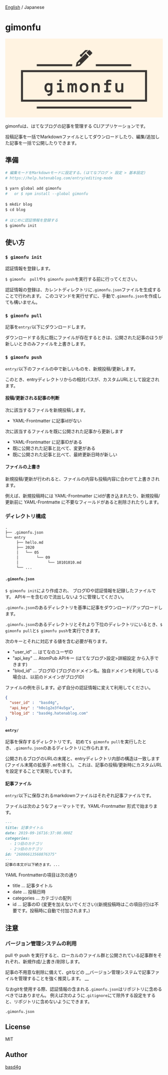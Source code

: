 [English](README.md) / Japanese

# gimonfu

![logo](logo.png)

gimonfuは、はてなブログの記事を管理する CLIアプリケーションです。

投稿記事を一括でMarkdownファイルとしてダウンロードしたり、編集/追加した記事を一括で公開したりできます。

## 準備

```sh
# 編集モードをMarkdownモードに設定する。(はてなブログ > 設定 > 基本設定)
# https://help.hatenablog.com/entry/editing-mode

$ yarn global add gimonfu
#   or $ npm install --global gimonfu

$ mkdir blog
$ cd blog

# はじめに認証情報を登録する
$ gimonfu init
```

## 使い方

### `$ gimonfu init`

認証情報を登録します。

`$ gimonfu  pull`や`$ gimonfu push`を実行する前に行ってください。

認証情報の登録は、カレントディレクトリに`.gimonfu.json`ファイルを生成することで行われます。
このコマンドを実行せずに、手動で`.gimonfu.json`を作成しても構いません。

### `$ gimonfu pull`

記事を`entry/`以下にダウンロードします。

ダウンロードする先に既にファイルが存在するときは、公開された記事のほうが新しいときのみファイルを上書きします。

### `$ gimonfu push`

`entry/`以下のファイルの中で新しいものを、新規投稿/更新します。

このとき、entryディレクトリからの相対パスが、カスタムURLとして設定されます。

#### 投稿/更新される記事の判断

次に該当するファイルを新規投稿します。

- YAML-Frontmatter に記事idがない

次に該当するファイルを既に公開された記事から更新します

- YAML-Frontmatter に記事IDがある
- 既に公開された記事と比べて、変更がある
- 既に公開された記事と比べて、最終更新日時が新しい

#### ファイルの上書き

新規投稿/更新が行われると、ファイルの内容も投稿内容に合わせて上書きされます。

例えば、新規投稿時には YAML-Frontmatter にidが書き込まれたり、新規投稿/更新前に YAML-Frontmatte に不要なフィールドがあると削除されたりします。

### ディレクトリ構成

```
.
├── .gimonfu.json
└── entry
     ├── hello.md
     ├── 2020
     │   └── 05
     │        └── 09
     │             └── 10101010.md
     └── ...
```

#### `.gimonfu.json`

`$ gimonfu init`により作成され、 ブログIDや認証情報を記録したファイルです。
APIキーを含むので流出しないように管理してください。

`.gimonfu.json`のあるディレクトリを基準に記事をダウンロード/アップロードします。

`.gimonfu.json`のあるディレクトリとそれより下位のディレクトリにいるとき、`$ gimonfu pull`と`$ gimonfu push`を実行できます。

次のキーとそれに対応する値を含む必要が有ります。

- "user_id" ...  はてなのユーザID
- "api_key" ...  AtomPub APIキー (はてなブログ>設定>詳細設定 から入手できます)
- "blod_id" ...  ブログID (ブログのドメイン名。独自ドメインを利用している場合は、以前のドメインがブログID)

ファイルの例を示します。必ず自分の認証情報に変えて利用してください。

```.gimonfu.json
{
  "user_id" :  "basd4g",
  "api_key" : "h0o1g2e3f4u5ga",
  "blog_id" : "basd4g.hatenablog.com"
}
```

#### `entry/`

記事を保存するディレクトリです。
初めて`$ gimonfu pull`を実行したとき、`.gimonfu.json`のあるディレクトリに作られます。

公開されるブログのURLの末尾と、entryディレクトリ内部の構造は一致します(ファイル末尾の拡張子`.md`を除く)。
これは、記事の投稿/更新時にカスタムURLを設定することで実現しています。

#### 記事ファイル

`entry/`以下に保存されるmarkdownファイルはそれぞれ記事ファイルです。

ファイルは次のようなフォーマットです。YAML-Frontmatter 形式で始まります。

```md
---
title: 記事タイトル
date: 2019-09-16T16:37:00.000Z
categories:
  - 1つ目のカテゴリ
  - 2つ目のカテゴリ
id: "26006613568876375"
---
記事の本文が以下続きます。...
```

YAML Frontmatterの項目は次の通り

- title ... 記事タイトル
- date ... 投稿日時
- categories ... カテゴリの配列
- id ... 記事のID (変更を加えないでください)(新規投稿時はこの項目(行)は不要です。投稿時に自動で付加されます。)

## 注意

### バージョン管理システムの利用

pull や push を実行すると、ローカルのファイル群と公開されている記事群をそれぞれ、新規作成/上書き/削除します。

記事の不用意な削除に備えて、gitなどの __バージョン管理システムで記事ファイルを管理することを強く推奨します。 __

なおgitを使用する際、認証情報の含まれる`.gimonfu.json`はリポジトリに含めるべきではありません。
例えば次のように`.gitignore`にて除外する設定をすると、リポジトリに含めないようにできます。

```.gitignore
.gimonfu.json
```

## License

MIT

## Author

[basd4g](https://github.com/basd4g)
